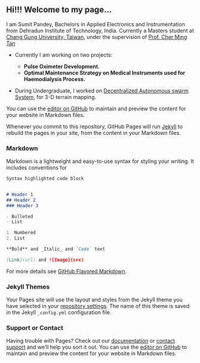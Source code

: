 ## Hi!!! Welcome to my page...

I am Sumit Pandey, Bachelors in Applied Electronics and Instrumentation from Dehradun Institute of Technology, India. Currently a Masters student at [Chang Gung University, Taiwan](http://www.cgu.edu.tw/bin/home.php?Lang=en), under the supervision of [Prof. Cher Ming Tan](http://chermingtan.com/) 
- Currently I am working on two projects: 
  - **Pulse Oximeter Development.**   
  - **Optimal Maintenance Strategy on Medical Instruments used for Haemodialysis Process.** 
  
- During Undergraduate, I worked on [Decentralized Autonomous swarm System](https://www.youtube.com/watch?v=9w5TKyjvjeo), for 3-D terrain mapping.




You can use the [editor on GitHub](https://github.com/sumitpandeytech/Sumit-Pandey/edit/master/README.md) to maintain and preview the content for your website in Markdown files.

Whenever you commit to this repository, GitHub Pages will run [Jekyll](https://jekyllrb.com/) to rebuild the pages in your site, from the content in your Markdown files.

### Markdown

Markdown is a lightweight and easy-to-use syntax for styling your writing. It includes conventions for

```markdown
Syntax highlighted code block


# Header 1
## Header 2
### Header 3

- Bulleted
- List

1. Numbered
2. List

**Bold** and _Italic_ and `Code` text

[Link](url) and ![Image](src)
```

For more details see [GitHub Flavored Markdown](https://guides.github.com/features/mastering-markdown/).

### Jekyll Themes

Your Pages site will use the layout and styles from the Jekyll theme you have selected in your [repository settings](https://github.com/sumitpandeytech/Sumit-Pandey/settings). The name of this theme is saved in the Jekyll `_config.yml` configuration file.

### Support or Contact

Having trouble with Pages? Check out our [documentation](https://help.github.com/categories/github-pages-basics/) or [contact support](https://github.com/contact) and we’ll help you sort it out.
You can use the [editor on GitHub](https://github.com/sumitpandeytech/Sumit-Pandey/edit/master/README.md) to maintain and preview the content for your website in Markdown files.
